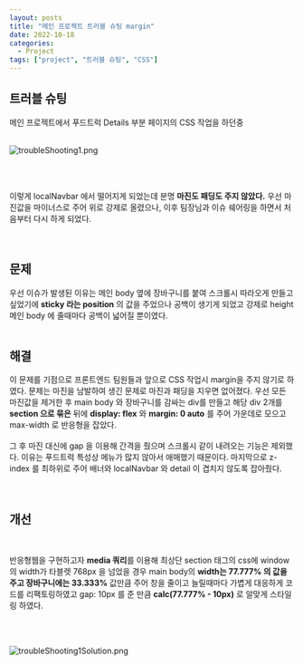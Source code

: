 ```yaml
---
layout: posts
title: "메인 프로젝트 트러블 슈팅 margin"
date: 2022-10-18
categories:
  - Project
tags: ["project", "트러블 슈팅", "CSS"]
---
```


## 트러블 슈팅

메인 프로젝트에서 푸드트럭 Details 부분 페이지의 CSS 작업을 하던중
<br>
<br>

![troubleShooting1.png](/assets/img/troubleShooting1.png)

<br>
<br>

이렇게 localNavbar 에서 떨어지게 되었는데 분명 **마진도 패딩도 주지 않았다.**
우선 마진값을 마이너스로 주어 위로 강제로 올렸으나, 이후 팀장님과 이슈 쉐어링을 하면서 처음부터 다시 하게 되었다.
<br>
<br>
<br>

## 문제

우선 이슈가 발생된 이유는 메인 body 옆에 장바구니를 붙여 스크롤시 따라오게 만들고 싶었기에 **sticky 라는 position** 의 값을 주었으나 공백이 생기게 되었고 강제로 height 메인 body 에 줄때마다 공백이 넓어질 뿐이였다.
<br>
<br>

## 해결

이 문제를 기점으로 프론트엔드 팀원들과 앞으로 CSS 작업시 margin을 주지 않기로 하였다.
문제는 마진을 남발하여 생긴 문제로 마진과 패딩을 지우면 없어졌다.
우선 모든 마진값을 제거한 후 main body 와 장바구니를 감싸는 div를 만들고 해당 div 2개를 **section 으로 묶은** 뒤에 **display: flex** 와 **margin: 0 auto** 를 주어 가운데로 모으고 max-width 로 반응형을 잡았다.
<br>
<br>
그 후 마진 대신에 gap 을 이용해 간격을 줬으며 스크롤시 같이 내려오는 기능은 제외했다. 이유는 푸드트럭 특성상 메뉴가 많지 않아서 애매했기 때문이다.
마지막으로 z-index 를 최하위로 주어 배너와 localNavbar 와 detail 이 겹치지 않도록 잡아줬다.
<br>
<br>
<br>

## 개선

<br>

반응형웹을 구현하고자 **media 쿼리**를 이용해 최상단 section 태그의 css에 window의 width가 타블렛 768px 을 넘었을 경우 main body의 **width는 77.777% 의 값을 주고 장바구니에는 33.333%** 값만큼 주어 창을 줄이고 늘릴때마다 가볍게 대응하게 코드를 리팩토링하였고 gap: 10px 를 준 만큼 **calc(77.777% - 10px)** 로 알맞게 스타일링 하였다.

<br>
<br>

![troubleShooting1Solution.png](/assets/img/troubleShooting1Solution.png)
